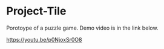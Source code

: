 # Project-Tile

Porotoype of a puzzle game.
Demo video is in the link below.

https://youtu.be/p0NjoxSr0O8
